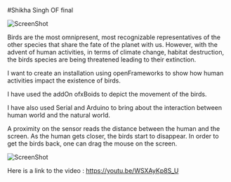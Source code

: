 #Shikha Singh OF final

![ScreenShot](https://shhikhasingh.files.wordpress.com/2015/11/bird.png?w=730)

Birds  are the most omnipresent, most recognizable representatives of the other species that share the fate of the planet with us. However, with the advent of human activities, in terms of climate change, habitat destruction, the birds species are being threatened leading to their extinction. 

I want to create an installation using openFrameworks to show how human activities impact the existence of birds.

I have used the addOn ofxBoids to depict the movement of the birds. 

I have also used Serial and Arduino to bring about the interaction between human world and the natural world.

A proximity on the sensor reads the distance between the human and the screen. As the human gets closer, the birds start to disappear. In order to get the birds back, one can drag the mouse on the screen. 

![ScreenShot](http://2.bp.blogspot.com/-EBxJWG31r20/UJ9LQgmFycI/AAAAAAAAASg/SSWcoQUi9iY/s1600/HC_SR04+sketch2.jpg)

Here is a link to the video : https://youtu.be/WSXAyKp8S_U

